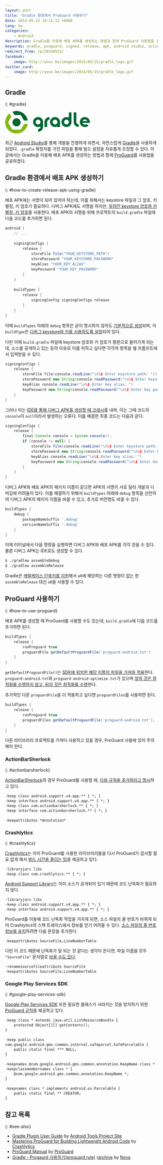 ```yaml
---
layout: post
title: "Gradle 환경에서 ProGuard 사용하기"
date: 2014-05-15 18:11:13 +0900
lang: ko
categories:
    - Android
description: Gradle을 이용해 배포 APK를 생성하는 방법과 함께 ProGuard 사용법을 공유한다.
keywords: gradle, proguard, signed, release, apk, android studio, actionbarsherlock, crashlytics, google play services sdk
redirect_from: /p/20140515/
facebook:
    image: http://yous.be/images/2014/05/15/gradle_logo.gif
twitter_card:
    image: http://yous.be/images/2014/05/15/gradle_logo.gif
---
```


## Gradle
{: #gradle}

![Gradle](/images/2014/05/15/gradle_logo.gif "Gradle")

최근 [Android Studio][]를 통해 개발을 진행하게 되면서, 자연스럽게 [Gradle][]을 사용하게 되었다. `.gradle` 확장자를 가진 파일을 통해 빌드 설정을 자유롭게 조정할 수 있다. 이 글에서는 Gradle을 이용해 배포 APK를 생성하는 방법과 함께 [ProGuard][]를 사용법을 공유하겠다.

[Android Studio]: https://developer.android.com/studio
[Gradle]: https://gradle.org
[ProGuard]: https://www.guardsquare.com/en/products/proguard

<!-- more -->

## Gradle 환경에서 배포 APK 생성하기
{: #how-to-create-release-apk-using-gradle}

배포 APK에는 서명이 되어 있어야 하는데, 이를 위해서는 keystore 파일과 그 암호, 키 별칭, 키 암호가 필요하다. 디버그 APK에도 서명을 하지만, [알려진 keystore 암호와 키 별칭, 키 암호][Signing in Debug Mode]를 사용한다. 배포 APK의 서명을 위해 프로젝트의 `build.gradle` 파일에 다음 코드를 추가하면 된다.

[Signing in Debug Mode]: https://developer.android.com/studio/publish/app-signing#debug-mode

``` groovy
android {
    // ...

    signingConfigs {
        release {
            storeFile file("YOUR_KEYSTORE_PATH")
            storePassword "YOUR_KEYSTORE_PASSWORD"
            keyAlias "YOUR_KEY_ALIAS"
            keyPassword "YOUR_KEY_PASSWORD"
        }
    }

    buildTypes {
        release {
            signingConfig signingConfigs.release
        }
    }
}
```

이때 `buildTypes` 아래의 `debug` 항목은 굳이 명시하지 않아도 [기본적으로 생성][TOC-Build-Types]되며, 이 `buildType`은 [디버그 keystore와 키를 사용하도록 설정][TOC-Signing-Configurations]되어 있다.

[TOC-Build-Types]: http://tools.android.com/tech-docs/new-build-system/user-guide#TOC-Build-Types
[TOC-Signing-Configurations]: http://tools.android.com/tech-docs/new-build-system/user-guide#TOC-Signing-Configurations

다만 이때 `build.gradle` 파일에 keystore 암호와 키 암호가 평문으로 들어가게 되는데, 소스를 공개하고 있는 등의 이유로 이를 피하고 싶다면 각각의 항목을 쉘 프롬프트에서 입력받을 수 있다.

``` groovy
signingConfigs {
    release {
        storeFile file(console.readLine("\n\$ Enter keystore path: "))
        storePassword new String(console.readPassword("\n\$ Enter keystore password: "))
        keyAlias console.readLine("\n\$ Enter key alias: ")
        keyPassword new String(console.readPassword("\n\$ Enter key password: "))
    }
}
```

그러나 이는 [IDE를 통해 디버그 APK를 생성할 때 크래시][How to create a release signed apk file using Gradle?]를 내며, 이는 그때 코드의 `console`이 `null`이라서 발생하는 오류다. 이를 해결한 최종 코드는 다음과 같다.

[How to create a release signed apk file using Gradle?]: https://stackoverflow.com/questions/18328730/how-to-create-a-release-signed-apk-file-using-gradle#19210105

``` groovy
signingConfigs {
    release {
        final Console console = System.console();
        if (console != null) {
            storeFile file(console.readLine("\n\$ Enter keystore path: "))
            storePassword new String(console.readPassword("\n\$ Enter keystore password: "))
            keyAlias console.readLine("\n\$ Enter key alias: ")
            keyPassword new String(console.readPassword("\n\$ Enter key password: "))
        }
    }
}
```

디버그 APK와 배포 APK의 패키지 이름이 같으면 APK의 서명이 서로 달라 개발과 디버깅에 어려움이 있다. 이를 해결하기 위해서 `buildTypes` 아래에 `debug` 항목을 선언하여 디버그 APK의 패키지 이름을 바꿀 수 있고, 추가로 버전명도 바꿀 수 있다.

``` groovy
buildTypes {
    debug {
        packageNameSuffix '.debug'
        versionNameSuffix '-debug'
    }
}
```

이제 터미널에서 다음 명령을 실행하면 디버그 APK와 배포 APK를 각각 얻을 수 있다. 물론 디버그 APK는 IDE로도 생성할 수 있다.

``` sh
$ ./gradlew assembleDebug
$ ./gradlew assembleRelease
```

Gradle은 [캐멀케이스 단축키를 지원][TOC-Android-tasks]해서 `aR`에 해당하는 다른 명령이 없는 한 `assembleRelease` 대신 `aR`을 사용할 수 있다.

[TOC-Android-tasks]: http://tools.android.com/tech-docs/new-build-system/user-guide#TOC-Android-tasks

## ProGuard 사용하기
{: #how-to-use-proguard}

배포 APK를 생성할 때 ProGuard를 사용할 수도 있는데, `build.gradle`에 다음 코드를 추가하면 된다.

``` groovy
buildTypes {
    release {
        runProguard true
        proguardFile getDefaultProguardFile('proguard-android.txt')
    }
}
```

`getDefaultProguardFile()`는 [SDK에 위치한 해당 이름의 파일을 가져와 적용][TOC-Running-ProGuard]한다. `proguard-android.txt`와 `proguard-android-optimize.txt`가 있으며 [앞의 것은 최적화를 수행하지 않고, 뒤의 것은 최적화를 수행][TOC-Running-ProGuard]한다.

[TOC-Running-ProGuard]: http://tools.android.com/tech-docs/new-build-system/user-guide#TOC-Running-ProGuard

추가적인 다른 `proguardFile`을 더 적용하고 싶다면 `proguardFiles`를 사용하면 된다.

``` groovy
buildTypes {
    release {
        runProguard true
        proguardFiles getDefaultProguardFile('proguard-android.txt'), 'proguard-project.txt'
    }
}
```

다른 라이브러리 프로젝트를 가져다 사용하고 있을 경우, ProGuard 사용에 있어 주의해야 한다.

### ActionBarSherlock
{: #actionbarsherlock}

[ActionBarSherlock][]의 경우 ProGuard를 사용할 때, [다음 규칙을 추가하라고 명시][ActionBarSherlock FAQ]하고 있다.

[ActionBarSherlock]: http://actionbarsherlock.com
[ActionBarSherlock FAQ]: http://actionbarsherlock.com/faq.html

```
-keep class android.support.v4.app.** { *; }
-keep interface android.support.v4.app.** { *; }
-keep class com.actionbarsherlock.** { *; }
-keep interface com.actionbarsherlock.** { *; }

-keepattributes *Annotation*
```

### Crashlytics
{: #crashlytics}

[Crashlytics][]는 이미 ProGuard를 사용한 라이브러리들을 다시 ProGuard가 검사할 필요 없게 해서 [빌드 시간을 줄이는 팁][Mastering ProGuard for Building Lightweight Android Code]을 제공하고 있다.

[Crashlytics]: https://try.crashlytics.com
[Mastering ProGuard for Building Lightweight Android Code]: https://fabric.io/blog/2014/02/18/mastering-proguard-for-building-lightweight-android-code

```
-libraryjars libs
-keep class com.crashlytics.** { *; }
```

[Android Support Library][]는 이미 소스가 공개되어 있기 때문에 코드 난독화가 필요하지 않다.

[Android Support Library]: https://developer.android.com/topic/libraries/support-library/

```
-libraryjars libs
-keep class android.support.v4.app.** { *; }
-keep interface android.support.v4.app.** { *; }
```

ProGuard를 이용해 코드 난독화 작업을 거치게 되면, 소스 파일의 줄 번호가 바뀌게 되어 Crashlytics의 스택 트레이스에서 정보를 얻기 어려울 수 있다. [소스 파일의 줄 번호 정보를 유지][Android Studio and IntelliJ with ProGuard]하려면 다음 문장을 추가한다.

[Android Studio and IntelliJ with ProGuard]: https://support.crashlytics.com/knowledgebase/articles/202926-android-studio-and-intellij-with-proguard

```
-keepattributes SourceFile,LineNumberTable
```

다만 이 코드 때문에 난독화가 덜 되는 것 같다는 생각이 든다면, 파일 이름을 모두 `"SourceFile"` 문자열로 [바꿀 수도 있다][Producing useful obfuscated stack traces].

[Producing useful obfuscated stack traces]: https://www.guardsquare.com/en/products/proguard/manual/examples#stacktrace

```
-renamesourcefileattribute SourceFile
-keepattributes SourceFile,LineNumberTable
```

### Google Play Services SDK
{: #google-play-services-sdk}

[Google Play Services SDK][] 또한 필요한 클래스가 사라지는 것을 방지하기 위한 [ProGuard 규칙][Create a Proguard Exception]을 제공하고 있다.

[Google Play Services SDK]: https://developers.google.com/android/guides/overview
[Create a Proguard Exception]: https://developer.android.com/google/play-services/setup.html#Proguard

```
-keep class * extends java.util.ListResourceBundle {
    protected Object[][] getContents();
}

-keep public class com.google.android.gms.common.internal.safeparcel.SafeParcelable {
    public static final *** NULL;
}

-keepnames @com.google.android.gms.common.annotation.KeepName class *
-keepclassmembernames class * {
    @com.google.android.gms.common.annotation.KeepName *;
}

-keepnames class * implements android.os.Parcelable {
    public static final ** CREATOR;
}
```

## 참고 목록
{: #see-also}

- [Gradle Plugin User Guide](http://tools.android.com/tech-docs/new-build-system/user-guide) by [Android Tools Project Site](http://tools.android.com)
- [Mastering ProGuard for Building Lightweight Android Code][] by [Crashlytics][]
- [ProGuard Manual](https://www.guardsquare.com/en/products/proguard/manual) by [ProGuard][]
- [Gradle - Progaurd 사용하기(proguard rule)](http://novafactory.net/archives/2845) ([archive](https://web.archive.org/web/20160805062722/http://novafactory.net/archives/2845) by [Nova](https://plus.google.com/113131691466488717287)
